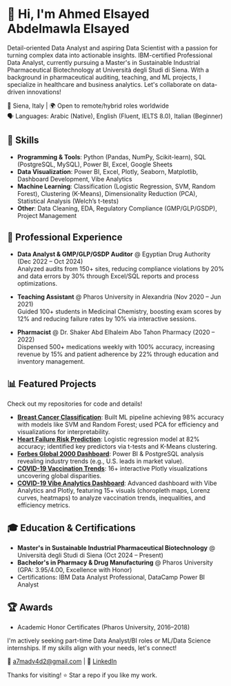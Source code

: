 # 👋 Hi, I'm Ahmed Elsayed Abdelmawla Elsayed

Detail-oriented Data Analyst and aspiring Data Scientist with a passion for turning complex data into actionable insights. IBM-certified Professional Data Analyst, currently pursuing a Master's in Sustainable Industrial Pharmaceutical Biotechnology at Università degli Studi di Siena. With a background in pharmaceutical auditing, teaching, and ML projects, I specialize in healthcare and business analytics. Let's collaborate on data-driven innovations!

📍 Siena, Italy | 🌍 Open to remote/hybrid roles worldwide  
🗣️ Languages: Arabic (Native), English (Fluent, IELTS 8.0), Italian (Beginner)

## 🚀 Skills
- **Programming & Tools**: Python (Pandas, NumPy, Scikit-learn), SQL (PostgreSQL, MySQL), Power BI, Excel, Google Sheets
- **Data Visualization**: Power BI, Excel, Plotly, Seaborn, Matplotlib, Dashboard Development, Vibe Analytics
- **Machine Learning**: Classification (Logistic Regression, SVM, Random Forest), Clustering (K-Means), Dimensionality Reduction (PCA), Statistical Analysis (Welch’s t-tests)
- **Other**: Data Cleaning, EDA, Regulatory Compliance (GMP/GLP/GSDP), Project Management

## 💼 Professional Experience
- **Data Analyst & GMP/GLP/GSDP Auditor** @ Egyptian Drug Authority (Dec 2022 – Oct 2024)  
  Analyzed audits from 150+ sites, reducing compliance violations by 20% and data errors by 30% through Excel/SQL reports and process optimizations.
  
- **Teaching Assistant** @ Pharos University in Alexandria (Nov 2020 – Jun 2021)  
  Guided 100+ students in Medicinal Chemistry, boosting exam scores by 12% and reducing failure rates by 10% via interactive sessions.
  
- **Pharmacist** @ Dr. Shaker Abd Elhaleim Abo Tahon Pharmacy (2020 – 2022)  
  Dispensed 500+ medications weekly with 100% accuracy, increasing revenue by 15% and patient adherence by 22% through education and inventory management.

## 📊 Featured Projects
Check out my repositories for code and details!

- **[Breast Cancer Classification](https://github.com/a7madv4d2/Breast-Cancer-Analysis)**: Built ML pipeline achieving 98% accuracy with models like SVM and Random Forest; used PCA for efficiency and visualizations for interpretability.  
- **[Heart Failure Risk Prediction](https://github.com/a7madv4d2/Heart-Failure-Analysis)**: Logistic regression model at 82% accuracy; identified key predictors via t-tests and K-Means clustering.  
- **[Forbes Global 2000 Dashboard](https://github.com/a7madv4d2/PostgreSQL-Global-Companies-Analysis)**: Power BI & PostgreSQL analysis revealing industry trends (e.g., U.S. leads in market value).  
- **[COVID-19 Vaccination Trends](https://github.com/a7madv4d2/COVID-19-Vaccination-Progress)**: 16+ interactive Plotly visualizations uncovering global disparities.  
- **[COVID-19 Vibe Analytics Dashboard](https://github.com/a7madv4d2/COVID-19-Vibe-Analytics-Dashboard)**: Advanced dashboard with Vibe Analytics and Plotly, featuring 15+ visuals (choropleth maps, Lorenz curves, heatmaps) to analyze vaccination trends, inequalities, and efficiency metrics.

## 🎓 Education & Certifications
- **Master's in Sustainable Industrial Pharmaceutical Biotechnology** @ Università degli Studi di Siena (Oct 2024 – Present)  
- **Bachelor's in Pharmacy & Drug Manufacturing** @ Pharos University (GPA: 3.95/4.00, Excellence with Honor)  
- Certifications: IBM Data Analyst Professional, DataCamp Power BI Analyst  

## 🏆 Awards
- Academic Honor Certificates (Pharos University, 2016–2018)

I'm actively seeking part-time Data Analyst/BI roles or ML/Data Science internships. If my skills align with your needs, let's connect!  

📧 [a7madv4d2@gmail.com](mailto:a7madv4d2@gmail.com) | 🔗 [LinkedIn](https://www.linkedin.com/in/your-linkedin-username)  

Thanks for visiting! ⭐ Star a repo if you like my work.
```
